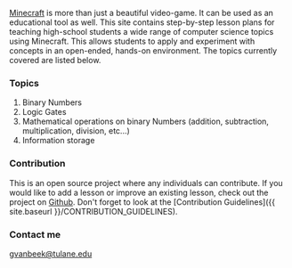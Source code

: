 [Minecraft](https://www.minecraft.net/) is more than just a beautiful video-game. It can be used as an educational tool as well. This site contains step-by-step lesson plans for teaching high-school students a wide range of computer science topics using Minecraft. This allows students to apply and experiment with concepts in an open-ended, hands-on environment. The topics currently covered are listed below.

### Topics

1. Binary Numbers
2. Logic Gates
3. Mathematical operations on binary Numbers (addition, subtraction, multiplication, division, etc...)
4. Information storage

### Contribution

This is an open source project where any individuals can contribute. If you would like to add a lesson or improve an existing lesson, check out the project on [Github](https://github.com/thegerrit/MinecraftLessons). Don't forget to look at the [Contribution Guidelines]({{ site.baseurl }}/CONTRIBUTION_GUIDELINES).

### Contact me

[gvanbeek@tulane.edu](mailto:gvanbeek@tulane.edu)
